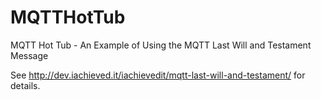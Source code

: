 # MQTTHotTub
MQTT Hot Tub - An Example of Using the MQTT Last Will and Testament Message

See http://dev.iachieved.it/iachievedit/mqtt-last-will-and-testament/ for details.
